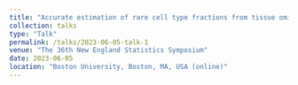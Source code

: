 ```yaml
---
title: "Accurate estimation of rare cell type fractions from tissue omics data via hierarchical deconvolution"
collection: talks
type: "Talk"
permalink: /talks/2023-06-05-talk-1
venue: "The 36th New England Statistics Symposium"
date: 2023-06-05
location: "Boston University, Boston, MA, USA (online)"
---
```



